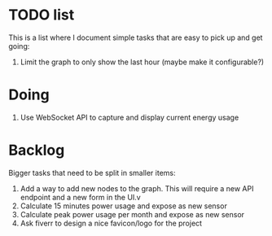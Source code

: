 # TODO list

This is a list where I document simple tasks that are easy to pick up and get going:

1. Limit the graph to only show the last hour (maybe make it configurable?)

# Doing

1. Use WebSocket API to capture and display current energy usage

# Backlog

Bigger tasks that need to be split in smaller items:

1. Add a way to add new nodes to the graph. This will require a new API endpoint and a new form in the UI.v
2. Calculate 15 minutes power usage and expose as new sensor
3. Calculate peak power usage per month and expose as new sensor
4. Ask fiverr to design a nice favicon/logo for the project
